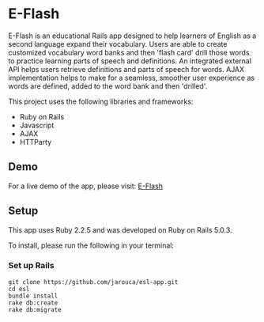 # E-Flash

E-Flash is an educational Rails app designed to help learners of English as a second language expand their vocabulary. Users are able to create customized vocabulary word banks and then 'flash card' drill those words to practice learning parts of speech and definitions. An integrated external API helps users retrieve definitions and parts of speech for words. AJAX implementation helps to make for a seamless, smoother user experience as words are defined, added to the word bank and then 'drilled'. 

This project uses the following libraries and frameworks:

- Ruby on Rails
- Javascript
- AJAX
- HTTParty

## Demo

For a live demo of the app, please visit: [E-Flash](https://esl-app.herokuapp.com/)

## Setup

This app uses Ruby 2.2.5 and was developed on Ruby on Rails 5.0.3. 

To install, please run the following in your terminal: 

### Set up Rails

```
git clone https://github.com/jarouca/esl-app.git
cd esl
bundle install
rake db:create
rake db:migrate
```
